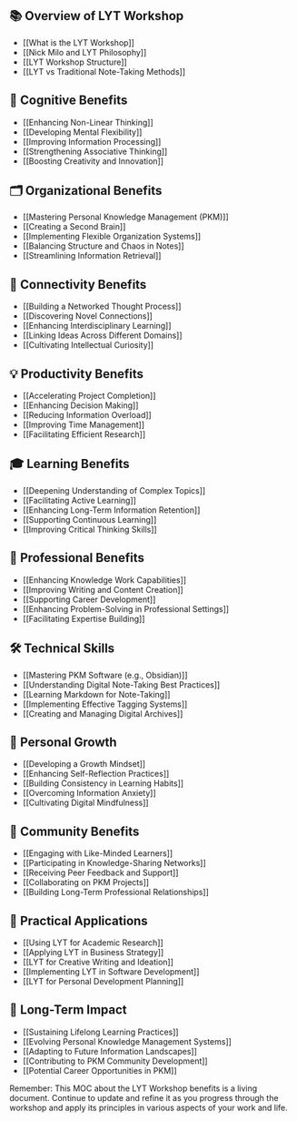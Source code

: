 
## 📚 Overview of LYT Workshop
- [[What is the LYT Workshop]]
- [[Nick Milo and LYT Philosophy]]
- [[LYT Workshop Structure]]
- [[LYT vs Traditional Note-Taking Methods]]

## 🧠 Cognitive Benefits
- [[Enhancing Non-Linear Thinking]]
- [[Developing Mental Flexibility]]
- [[Improving Information Processing]]
- [[Strengthening Associative Thinking]]
- [[Boosting Creativity and Innovation]]

## 🗂️ Organizational Benefits
- [[Mastering Personal Knowledge Management (PKM)]]
- [[Creating a Second Brain]]
- [[Implementing Flexible Organization Systems]]
- [[Balancing Structure and Chaos in Notes]]
- [[Streamlining Information Retrieval]]

## 🔗 Connectivity Benefits
- [[Building a Networked Thought Process]]
- [[Discovering Novel Connections]]
- [[Enhancing Interdisciplinary Learning]]
- [[Linking Ideas Across Different Domains]]
- [[Cultivating Intellectual Curiosity]]

## 💡 Productivity Benefits
- [[Accelerating Project Completion]]
- [[Enhancing Decision Making]]
- [[Reducing Information Overload]]
- [[Improving Time Management]]
- [[Facilitating Efficient Research]]

## 🎓 Learning Benefits
- [[Deepening Understanding of Complex Topics]]
- [[Facilitating Active Learning]]
- [[Enhancing Long-Term Information Retention]]
- [[Supporting Continuous Learning]]
- [[Improving Critical Thinking Skills]]

## 💼 Professional Benefits
- [[Enhancing Knowledge Work Capabilities]]
- [[Improving Writing and Content Creation]]
- [[Supporting Career Development]]
- [[Enhancing Problem-Solving in Professional Settings]]
- [[Facilitating Expertise Building]]

## 🛠️ Technical Skills
- [[Mastering PKM Software (e.g., Obsidian)]]
- [[Understanding Digital Note-Taking Best Practices]]
- [[Learning Markdown for Note-Taking]]
- [[Implementing Effective Tagging Systems]]
- [[Creating and Managing Digital Archives]]

## 🌱 Personal Growth
- [[Developing a Growth Mindset]]
- [[Enhancing Self-Reflection Practices]]
- [[Building Consistency in Learning Habits]]
- [[Overcoming Information Anxiety]]
- [[Cultivating Digital Mindfulness]]

## 👥 Community Benefits
- [[Engaging with Like-Minded Learners]]
- [[Participating in Knowledge-Sharing Networks]]
- [[Receiving Peer Feedback and Support]]
- [[Collaborating on PKM Projects]]
- [[Building Long-Term Professional Relationships]]

## 🎯 Practical Applications
- [[Using LYT for Academic Research]]
- [[Applying LYT in Business Strategy]]
- [[LYT for Creative Writing and Ideation]]
- [[Implementing LYT in Software Development]]
- [[LYT for Personal Development Planning]]

## 🚀 Long-Term Impact
- [[Sustaining Lifelong Learning Practices]]
- [[Evolving Personal Knowledge Management Systems]]
- [[Adapting to Future Information Landscapes]]
- [[Contributing to PKM Community Development]]
- [[Potential Career Opportunities in PKM]]

Remember: This MOC about the LYT Workshop benefits is a living document. Continue to update and refine it as you progress through the workshop and apply its principles in various aspects of your work and life.
